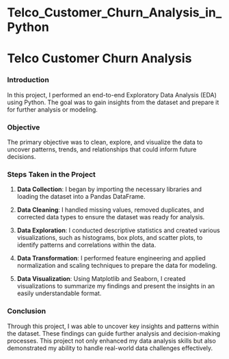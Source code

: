 # Telco_Customer_Churn_Analysis_in_Python

# Telco Customer Churn Analysis

### Introduction
In this project, I performed an end-to-end Exploratory Data Analysis (EDA) using Python. The goal was to gain insights from the dataset and prepare it for further analysis or modeling.

### Objective
The primary objective was to clean, explore, and visualize the data to uncover patterns, trends, and relationships that could inform future decisions.

### Steps Taken in the Project
1. **Data Collection**:
   I began by importing the necessary libraries and loading the dataset into a Pandas DataFrame.

2. **Data Cleaning**:
   I handled missing values, removed duplicates, and corrected data types to ensure the dataset was ready for analysis.

3. **Data Exploration**:
   I conducted descriptive statistics and created various visualizations, such as histograms, box plots, and scatter plots, to identify patterns and correlations within the data.

4. **Data Transformation**:
   I performed feature engineering and applied normalization and scaling techniques to prepare the data for modeling.

5. **Data Visualization**:
   Using Matplotlib and Seaborn, I created visualizations to summarize my findings and present the insights in an easily understandable format.

### Conclusion
Through this project, I was able to uncover key insights and patterns within the dataset. These findings can guide further analysis and decision-making processes. This project not only enhanced my data analysis skills but also demonstrated my ability to handle real-world data challenges effectively.


